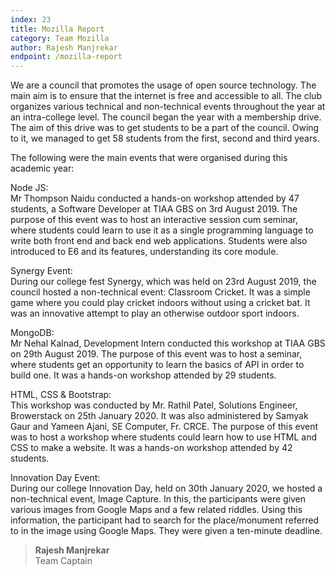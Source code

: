 ```yaml
---
index: 23
title: Mozilla Report
category: Team Mozilla
author: Rajesh Manjrekar
endpoint: /mozilla-report
---
```


We are a council that promotes the usage of open source technology. The main aim is to ensure that the internet is free and accessible to all. The club organizes various technical and non-technical events throughout the year at an intra-college level. The council began the year with a membership drive. The aim of this drive was to get students to be a part of the council. Owing to it, we managed to get 58 students from the first, second and third years.

The following were the main events that were organised during this academic year:

Node JS:<br>
Mr Thompson Naidu conducted a hands-on workshop attended by 47 students, a Software Developer at TIAA GBS on 3rd August 2019. The purpose of this event was to host an interactive session cum seminar, where students could learn to use it as a single programming language to write both front end and back end web applications. Students were also introduced to E6 and its features, understanding its core module.

Synergy Event:<br>
During our college fest Synergy, which was held on 23rd August 2019, the council hosted a non-technical event: Classroom Cricket. It was a simple game where you could play cricket indoors without using a cricket bat. It was an innovative attempt to play an otherwise outdoor sport indoors.

MongoDB:<br>
Mr Nehal Kalnad, Development Intern conducted this workshop at TIAA GBS on 29th August 2019. The purpose of this event was to host a seminar, where students get an opportunity to learn the basics of API in order to build one. It was a hands-on workshop attended by 29 students.

HTML, CSS & Bootstrap:<br>
This workshop was conducted by Mr. Rathil Patel, Solutions Engineer, Browerstack on 25th January 2020. It was also administered by Samyak Gaur and Yameen Ajani, SE Computer, Fr. CRCE. The purpose of this event was to host a workshop where students could learn how to use HTML and CSS to make a website. It was a hands-on workshop attended by 42 students.

Innovation Day Event:<br>
During our college Innovation Day, held on 30th January 2020, we hosted a non-technical event, Image Capture. In this, the participants were given various images from Google Maps and a few related riddles. Using this information, the participant had to search for the place/monument referred to in the image using Google Maps. They were given a ten-minute deadline.

> **Rajesh Manjrekar**<br>
> Team Captain

